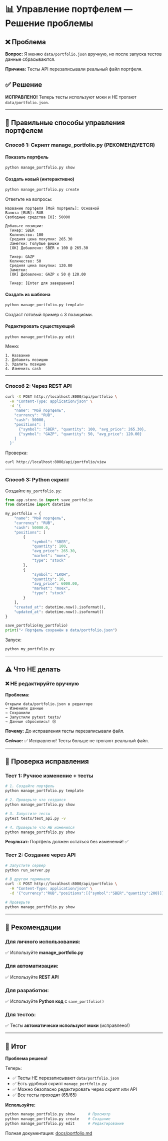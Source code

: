 # 📊 Управление портфелем — Решение проблемы

## ❌ Проблема

**Вопрос:** Я меняю `data/portfolio.json` вручную, но после запуска тестов данные сбрасываются.

**Причина:** Тесты API перезаписывали реальный файл портфеля.

## ✅ Решение

**ИСПРАВЛЕНО!** Теперь тесты используют моки и НЕ трогают `data/portfolio.json`.

---

## 🎯 Правильные способы управления портфелем

### Способ 1: Скрипт manage_portfolio.py (РЕКОМЕНДУЕТСЯ)

#### Показать портфель
```bash
python manage_portfolio.py show
```

#### Создать новый (интерактивно)
```bash
python manage_portfolio.py create
```

Ответьте на вопросы:
```
Название портфеля [Мой портфель]: Основной
Валюта [RUB]: RUB
Свободные средства [0]: 50000

Добавьте позиции:
  Тикер: SBER
  Количество: 100
  Средняя цена покупки: 265.30
  Заметки: Голубые фишки
  [OK] Добавлено: SBER x 100 @ 265.30

  Тикер: GAZP
  Количество: 50
  Средняя цена покупки: 120.00
  Заметки:
  [OK] Добавлено: GAZP x 50 @ 120.00

  Тикер: [Enter для завершения]
```

#### Создать из шаблона
```bash
python manage_portfolio.py template
```

Создаст готовый пример с 3 позициями.

#### Редактировать существующий
```bash
python manage_portfolio.py edit
```

Меню:
```
1. Название
2. Добавить позицию
3. Удалить позицию
4. Изменить cash
```

---

### Способ 2: Через REST API

```bash
curl -X POST http://localhost:8000/api/portfolio \
  -H "Content-Type: application/json" \
  -d '{
    "name": "Мой портфель",
    "currency": "RUB",
    "cash": 50000,
    "positions": [
      {"symbol": "SBER", "quantity": 100, "avg_price": 265.30},
      {"symbol": "GAZP", "quantity": 50, "avg_price": 120.00}
    ]
  }'
```

Проверка:
```bash
curl http://localhost:8000/api/portfolio/view
```

---

### Способ 3: Python скрипт

Создайте `my_portfolio.py`:

```python
from app.store.io import save_portfolio
from datetime import datetime

my_portfolio = {
    "name": "Мой портфель",
    "currency": "RUB",
    "cash": 50000.0,
    "positions": [
        {
            "symbol": "SBER",
            "quantity": 100,
            "avg_price": 265.30,
            "market": "moex",
            "type": "stock"
        },
        {
            "symbol": "LKOH",
            "quantity": 10,
            "avg_price": 6000.00,
            "market": "moex",
            "type": "stock"
        }
    ],
    "created_at": datetime.now().isoformat(),
    "updated_at": datetime.now().isoformat()
}

save_portfolio(my_portfolio)
print("✓ Портфель сохранён в data/portfolio.json")
```

Запуск:
```bash
python my_portfolio.py
```

---

## ⚠️ Что НЕ делать

### ❌ НЕ редактируйте вручную

**Проблема:**
```
Открыли data/portfolio.json в редакторе
→ Изменили данные
→ Сохранили
→ Запустили pytest tests/
→ Данные сбросились! 😢
```

**Почему:** До исправления тесты перезаписывали файл.

**Сейчас:** ✅ Исправлено! Тесты больше не трогают реальный файл.

---

## 🧪 Проверка исправления

### Тест 1: Ручное изменение + тесты

```bash
# 1. Создайте портфель
python manage_portfolio.py template

# 2. Проверьте что создался
python manage_portfolio.py show

# 3. Запустите тесты
pytest tests/test_api.py -v

# 4. Проверьте что НЕ изменился
python manage_portfolio.py show
```

**Результат:** Портфель должен остаться без изменений! ✅

### Тест 2: Создание через API

```bash
# Запустите сервер
python run_server.py

# В другом терминале
curl -X POST http://localhost:8000/api/portfolio \
  -H "Content-Type: application/json" \
  -d '{"currency":"RUB","positions":[{"symbol":"SBER","quantity":200}]}'

# Проверьте
python manage_portfolio.py show
```

---

## 📝 Рекомендации

### Для личного использования:
✅ Используйте **manage_portfolio.py**

### Для автоматизации:
✅ Используйте **REST API**

### Для разработки:
✅ Используйте **Python код** с `save_portfolio()`

### Для тестов:
✅ Тесты **автоматически используют моки** (исправлено!)

---

## 🎯 Итог

**Проблема решена!** 

Теперь:
- ✅ Тесты НЕ перезаписывают `data/portfolio.json`
- ✅ Есть удобный скрипт `manage_portfolio.py`
- ✅ Можно безопасно редактировать через скрипт или API
- ✅ Все тесты проходят (65/65)

**Используйте:**
```bash
python manage_portfolio.py show      # Просмотр
python manage_portfolio.py create    # Создание
python manage_portfolio.py edit      # Редактирование
```

Полная документация: [docs/portfolio.md](docs/portfolio.md)

